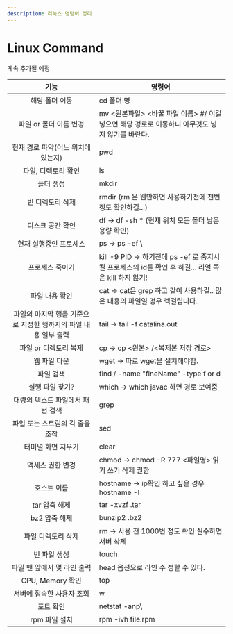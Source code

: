 ```yaml
---
description: 리눅스 명령어 정리
---
```


# Linux Command

계속 추가될 예정

|                  기능                  | 명령어                                                                      |
| :----------------------------------: | ------------------------------------------------------------------------ |
|               해당 폴더 이동               | cd 폴더 명                                                                  |
|            파일 or 폴더 이름 변경            | mv <원본파일> <바꿀 파일 이름> #/ 이걸 넣으면 해당 경로로 이동하니 아무것도 넣지 않기를 바란다.              |
|         현재 경로 파악(어느 위치에 있는지)         | pwd                                                                      |
|              파일, 디렉토리 확인             | ls                                                                       |
|                 폴더 생성                | mkdir                                                                    |
|               빈 디렉토리 삭제              | rmdir (rm 은 웬만하면 사용하기전에 천번 정도 확인하길...)                                   |
|               디스크 공간 확인              | df -> df -sh \* (현재 위치 모든 폴더 남은 용량 확인)                                   |
|             현재 실행중인 프로세스             | ps -> ps -ef \\                                                          |
|               프로세스 죽이기               | kill -9 PID -> 하기전에 ps -ef 로 중지시킬 프로세스의 id를 확인 후 하길... 리얼 쪽은 kill 하지 않기! |
|               파일 내용 확인               | cat -> cat은 grep 하고 같이 사용하길.. 많은 내용의 파일일 경우 렉걸립니다.                       |
| 파일의 마지막 행을 기준으로 지정한 행까지의 파일 내용 일부 출력 | tail -> tail -f catalina.out                                             |
|             파일 or 디렉토리 복제            | cp -> cp <원본> /<복제본 저장 경로>                                               |
|                웹 파일 다운               | wget -> 따로 wget을 설치해야함.                                                  |
|                 파일 검색                | find / -name "fineName" -type f or d                                     |
|               실행 파일 찾기?              | which -> which javac 하면 경로 보여줌                                           |
|          대량의 텍스트 파일에서 패턴 검색          | grep                                                                     |
|          파일 또는 스트림의 각 줄을 조작          | sed                                                                      |
|              터미널 화면 지우기              | clear                                                                    |
|               액세스 권한 변경              | chmod -> chmod -R 777 <파일명> 읽기 쓰기 삭제 권한                                  |
|                호스트 이름                | hostname -> ip확인 하고 싶은 경우 hostname -I                                    |
|               tar 압축 해제              | tar -xvzf .tar                                                           |
|               bz2 압축 해제              | bunzip2 .bz2                                                             |
|              파일 디렉토리 삭제              | rm -> 사용 전 1000번 정도 확인 실수하면 서버 삭제                                        |
|                빈 파일 생성               | touch                                                                    |
|           파일 맨 앞에서 몇 라인 출력           | head 옵션으로 라인 수 정할 수 있다.                                                  |
|            CPU, Memory 확인            | top                                                                      |
|            서버에 접속한 사용자 조회            | w                                                                        |
|                 포트 확인                | netstat -anp\\                                                           |
|               rpm 파일 설치              | rpm -ivh file.rpm                                                        |



